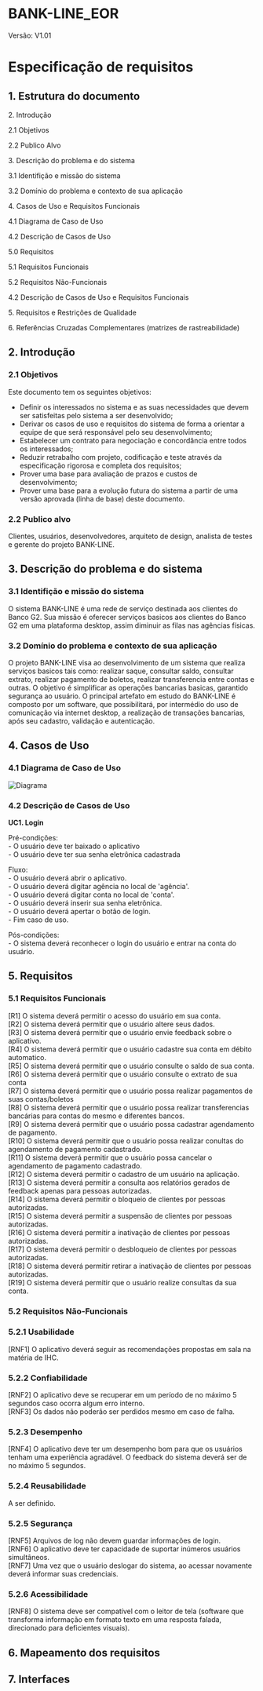 # BANK-LINE_EOR 

Versão: V1.01

<h1> Especificação de requisitos</h1>


<h2>
1. Estrutura do documento 
   </h2>

<p>
   2. Introdução
   </p>
<p>
  2.1 Objetivos 
  </p>
<p>  
  2.2 Publico Alvo
  </p>
<p>   
3. Descrição do problema e do sistema
  </p>
<p> 
   3.1 Identifição e missão do sistema
   </p>
<p>    
   3.2 Domínio do problema e contexto de sua aplicação
   </p>
<p>    
4. Casos de Uso e Requisitos Funcionais
  </p>
<p> 
   4.1 Diagrama de Caso de Uso
   </p>
<p>    
   4.2 Descrição de Casos de Uso
   </p>
<p>    
   5.0 Requisitos
   </p>
   <p>    
   5.1 Requisitos Funcionais
   </p>
   <p>    
   5.2 Requisitos Não-Funcionais
   </p>
<p>    
   4.2 Descrição de Casos de Uso e Requisitos Funcionais
   </p>
<p>      
5. Requisitos e Restrições de Qualidade
  </p>
<p>      
6. Referências Cruzadas Complementares (matrizes de rastreabilidade)
  </p>
  <p>
      
   </p>
   
<h2> 2. Introdução </h2>

### 2.1 Objetivos
  Este documento tem os seguintes objetivos:
- Definir os interessados no sistema e as suas necessidades que devem ser satisfeitas pelo sistema a ser desenvolvido; 
- Derivar os casos de uso e requisitos do sistema de forma a orientar a equipe de que será responsável pelo seu desenvolvimento; 
- Estabelecer um contrato para negociação e concordância entre todos os interessados; 
- Reduzir retrabalho com projeto, codificação e teste através da especificação rigorosa e completa dos requisitos; 
- Prover uma base para avaliação de prazos e custos de desenvolvimento; 
- Prover uma base para a evolução futura do sistema a partir de uma versão aprovada (linha de base) deste documento.

### 2.2 Publico alvo
Clientes, usuários, desenvolvedores, arquiteto de design, analista de testes e gerente do projeto BANK-LINE.
<p>
           
   </p>
   
<h2> 3. Descrição do problema e do sistema </h2>

### 3.1 Identifição e missão do sistema
O sistema BANK-LINE é uma rede de serviço destinada aos clientes do Banco G2. Sua missão é oferecer serviços basicos aos clientes do Banco G2 em uma plataforma desktop, assim diminuir as filas nas agências físicas.

### 3.2 Domínio do problema e contexto de sua aplicação
O projeto BANK-LINE visa ao desenvolvimento de um sistema que realiza serviços basicos tais como: realizar saque, consultar saldo, consultar extrato, realizar pagamento de boletos, realizar transferencia entre contas e outras. O objetivo é simplificar as operações bancarias basicas, garantido segurança ao usuário. O principal artefato em estudo do BANK-LINE é composto por um software, que possibilitará, por intermédio do uso de comunicação via internet desktop, a realização de transações bancarias, após seu cadastro, validação e autenticação.
<p>
           
   </p>
   
<h2> 4. Casos de Uso </h2>

### 4.1 Diagrama de Caso de Uso
![Diagrama](https://github.com/antlisufg/teste/blob/master/UseCase%20Diagram0.png)

### 4.2 Descrição de Casos de Uso
<b>UC1. Login</b></br>
<p>Pré-condições: </br>
   - O usuário deve ter baixado o aplicativo</br>
   - O usuário deve ter sua senha eletrônica cadastrada</br></p>
<p>Fluxo: </br>
   - O usuário deverá abrir o aplicativo.</br>
   - O usuário deverá digitar agência no local de 'agência'.</br>
   - O usuário deverá digitar conta no local de 'conta'.</br>
   - O usuário deverá inserir sua senha eletrônica.</br>
   - O usuário deverá apertar o botão de login.</br>
   - Fim caso de uso.</br></p>
<p>Pós-condições:</br>
   - O sistema deverá reconhecer o login do usuário e entrar na conta do usuário.</p>

<h2> 5. Requisitos </h2>

### 5.1 Requisitos Funcionais
[R1] O sistema deverá permitir o acesso do usuário em sua conta.</br>
[R2] O sistema deverá permitir que o usuário altere seus dados.</br>
[R3] O sistema deverá permitir que o usuário envie feedback sobre o aplicativo.</br>
[R4] O sistema deverá permitir que o usuário cadastre sua conta em débito automatico.</br>
[R5] O sistema deverá permitir que o usuário consulte o saldo de sua conta.</br>
[R6] O sistema deverá permitir que o usuário consulte o extrato de sua conta</br>
[R7] O sistema deverá permitir que o usuário possa realizar pagamentos de suas contas/boletos</br>
[R8] O sistema deverá permitir que o usuário possa realizar transferencias bancárias para contas do mesmo e diferentes bancos.</br>
[R9] O sistema deverá permitir que o usuário possa cadastrar agendamento de pagamento.</br>
[R10] O sistema deverá permitir que o usuário possa realizar conultas do agendamento de pagamento cadastrado.</br>
[R11] O sistema deverá permitir que o usuário possa cancelar o agendamento de pagamento cadastrado.</br>
[R12] O sistema deverá permitir o cadastro de um usuário na aplicação.</br>
[R13] O sistema deverá permitir a consulta aos relatórios gerados de feedback apenas para pessoas autorizadas.</br>
[R14] O sistema deverá permitir o bloqueio de clientes por pessoas autorizadas.</br>
[R15] O sistema deverá permitir a suspensão de clientes por pessoas autorizadas.</br>
[R16] O sistema deverá permitir a inativação de clientes por pessoas autorizadas.</br>
[R17] O sistema deverá permitir o desbloqueio de clientes por pessoas autorizadas.</br>
[R18] O sistema deverá permitir retirar a inativação de clientes por pessoas autorizadas.</br>
[R19] O sistema deverá permitir que o usuário realize consultas da sua conta.</br>
### 5.2 Requisitos Não-Funcionais

   ### 5.2.1 Usabilidade
   [RNF1] O aplicativo deverá seguir as recomendações propostas em sala na matéria de IHC.
   ### 5.2.2 Confiabilidade
   [RNF2] O aplicativo deve se recuperar em um período de no máximo 5 segundos caso ocorra algum erro interno.</br>
   [RNF3] Os dados não poderão ser perdidos mesmo em caso de falha.
   ### 5.2.3 Desempenho
   [RNF4] O aplicativo deve ter um desempenho bom para que os usuários tenham uma experiência agradável. O feedback do sistema deverá ser de no máximo 5 segundos.
   ### 5.2.4 Reusabilidade
   A ser definido.
   ### 5.2.5 Segurança
   [RNF5] Arquivos de log não devem guardar informações de login.</br>
   [RNF6] O aplicativo deve ter capacidade de suportar inúmeros usuários simultâneos.</br>
   [RNF7] Uma vez que o usuário deslogar do sistema, ao acessar novamente deverá informar suas credenciais.
   ### 5.2.6 Acessibilidade
   [RNF8] O sistema deve ser compatível com o leitor de tela (software que transforma informação em formato texto em uma resposta falada, direcionado para deficientes visuais).
   
<h2> 6. Mapeamento dos requisitos </h2>
<h2> 7. Interfaces </h2>
   


